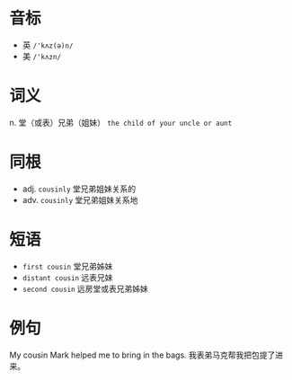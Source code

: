 # 音标

- 英 `/'kʌz(ə)n/`
- 美 `/'kʌzn/`

# 词义

n. 堂（或表）兄弟（姐妹）
`the child of your uncle or aunt`

# 同根

- adj. `cousinly` 堂兄弟姐妹关系的
- adv. `cousinly` 堂兄弟姐妹关系地

# 短语

- `first cousin` 堂兄弟姊妹
- `distant cousin` 远表兄妹
- `second cousin` 远房堂或表兄弟姊妹

# 例句

My cousin Mark helped me to bring in the bags.
我表弟马克帮我把包提了进来。


